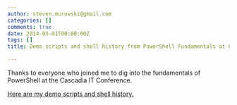 ```yaml
---
author: steven.murawski@gmail.com
categories: []
comments: true
date: 2014-03-01T00:00:00Z
tags: []
title: Demo scripts and shell history from PowerShell Fundamentals at Cascadia

---
```


Thanks to everyone who joined me to dig into the fundamentals of PowerShell at the Cascadia IT Conference.


[Here are my demo scripts and shell history.](/s/Fundamentals-giq3.zip)

